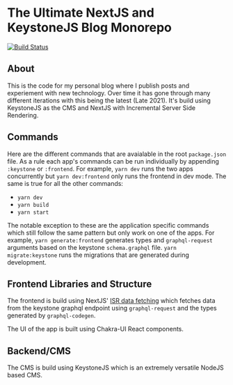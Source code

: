 # The Ultimate NextJS and KeystoneJS Blog Monorepo

[![Build Status](https://ci.sebasptsch.dev/api/badges/sebasptsch/NextBlogMono/status.svg?ref=refs/heads/main)](https://ci.sebasptsch.dev/sebasptsch/NextBlogMono)

## About

This is the code for my personal blog where I publish posts and experiement with new technology. Over time it has gone through many different iterations with this being the latest (Late 2021). It's build using KeystoneJS as the CMS and NextJS with Incremental Server Side Rendering.

## Commands

Here are the different commands that are avaialable in the root `package.json` file. As a rule each app's commands can be run individually by appending `:keystone` or `:frontend`. For example, `yarn dev` runs the two apps concurrently but `yarn dev:frontend` only runs the frontend in dev mode. The same is true for all the other commands:

- `yarn dev`
- `yarn build`
- `yarn start`

The notable exception to these are the application specific commands which still follow the same pattern but only work on one of the apps. For example, `yarn generate:frontend` generates types and `graphql-request` arguments based on the keystone `schema.graphql` file. `yarn migrate:keystone` runs the migrations that are generated during development.

## Frontend Libraries and Structure

The frontend is build using NextJS' [ISR data fetching](https://nextjs.org/docs/basic-features/data-fetching#incremental-static-regeneration) which fetches data from the keystone graphql endpoint using `graphql-request` and the types generated by `graphql-codegen`.

The UI of the app is built using Chakra-UI React components.

## Backend/CMS

The CMS is build using KeystoneJS which is an extremely versatile NodeJS based CMS.
